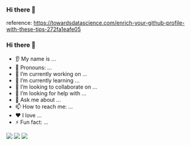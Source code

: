 ### Hi there 👋

reference: https://towardsdatascience.com/enrich-your-github-profile-with-these-tips-272fa1eafe05

<!--
**b-Tomas/b-Tomas** is a ✨ _special_ ✨ repository because its `README.md` (this file) appears on your GitHub profile.

Here are some ideas to get you started:

- 🔭 I’m currently working on ...
- 🌱 I’m currently learning ...
- 👯 I’m looking to collaborate on ...
- 🤔 I’m looking for help with ...
- 💬 Ask me about ...
- 📫 How to reach me: ...
- 😄 Pronouns: ...
- ⚡ Fun fact: ...
-->

### Hi there 👋
* 👂 My name is ...
* 👩 Pronouns: ...
* 🔭 I’m currently working on ...
* 🌱 I’m currently learning ...
* 🤝 I’m looking to collaborate on ...
* 🤔 I’m looking for help with ...
* 💬 Ask me about ...
* 📫 How to reach me: ...
* ❤️ I love ...
* ⚡ Fun fact: ...

<img src="https://github-readme-stats.vercel.app/api?username=b-Tomas&show_icons=true&theme=dark"/>
<img src="https://github-readme-stats.vercel.app/api/top-langs?username=b-Tomas&layout=compact&theme=dark"/>
<img src="https://github-readme-stats.vercel.app/api/pin/?username=b-Tomas&repo=gradient-generator&theme=dark"/>

